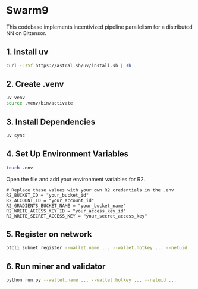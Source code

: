# Swarm9

This codebase implements incentivized pipeline parallelism for a distributed NN on Bittensor.

## 1. Install uv
```bash
curl -LsSf https://astral.sh/uv/install.sh | sh
```

## 2. Create .venv
```bash
uv venv
source .venv/bin/activate
```

## 3. Install Dependencies
```bash
uv sync
```

## 4. Set Up Environment Variables
```bash
touch .env
```
Open the file and add your environment variables for R2.
```
# Replace these values with your own R2 credentials in the .env
R2_BUCKET_ID = "your_bucket_id"
R2_ACCOUNT_ID = "your_account_id" 
R2_GRADIENTS_BUCKET_NAME = "your_bucket_name"
R2_WRITE_ACCESS_KEY_ID = "your_access_key_id"
R2_WRITE_SECRET_ACCESS_KEY = "your_secret_access_key"
```

## 5. Register on network
```bash
btcli subnet register --wallet.name ... --wallet.hotkey ... --netuid ...
```

## 6. Run miner and validator
```bash
python run.py --wallet.name ... --wallet.hotkey ... --netuid ...
```
